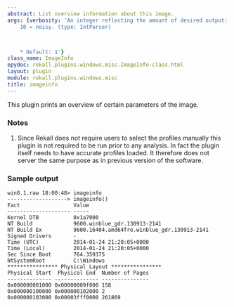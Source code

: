 ```yaml
---
abstract: List overview information about this image.
args: {verbosity: 'An integer reflecting the amount of desired output: 0 = quiet,
    10 = noisy. (type: IntParser)



    * Default: 1'}
class_name: ImageInfo
epydoc: rekall.plugins.windows.misc.ImageInfo-class.html
layout: plugin
module: rekall.plugins.windows.misc
title: imageinfo
---
```


This plugin prints an overview of certain parameters of the image.


### Notes

1. Since Rekall does not require users to select the profiles manually this
   plugin is not required to be run prior to any analysis. In fact the plugin
   itself needs to have accurate profiles loaded. It therefore does not server
   the same purpose as in previous version of the software.


### Sample output

```
win8.1.raw 18:00:48> imageinfo
-------------------> imageinfo()
Fact                 Value
-------------------- -----
Kernel DTB           0x1a7000
NT Build             9600.winblue_gdr.130913-2141
NT Build Ex          9600.16404.amd64fre.winblue_gdr.130913-2141
Signed Drivers       -
Time (UTC)           2014-01-24 21:20:05+0000
Time (Local)         2014-01-24 21:20:05+0000
Sec Since Boot       764.359375
NtSystemRoot         C:\Windows
**************** Physical Layout ****************
Physical Start  Physical End  Number of Pages
-------------- -------------- ---------------
0x000000001000 0x00000009f000 158
0x000000100000 0x000000102000 2
0x000000103000 0x00003fff0000 261869
```
